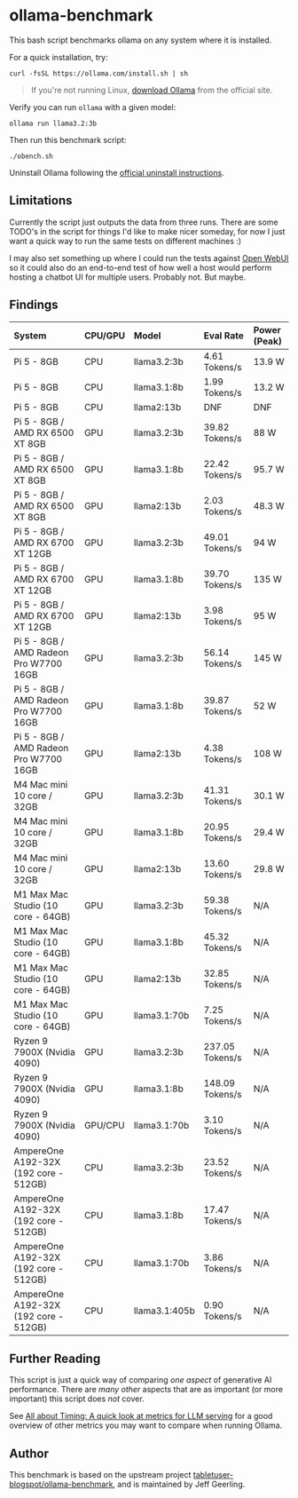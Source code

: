 # ollama-benchmark

This bash script benchmarks ollama on any system where it is installed.

For a quick installation, try:

```
curl -fsSL https://ollama.com/install.sh | sh
```

> If you're not running Linux, [download Ollama](https://ollama.com/download/mac) from the official site.

Verify you can run `ollama` with a given model:

```
ollama run llama3.2:3b
```

Then run this benchmark script:

```
./obench.sh
```

Uninstall Ollama following the [official uninstall instructions](https://github.com/ollama/ollama/blob/main/docs/linux.md#uninstall).

## Limitations

Currently the script just outputs the data from three runs. There are some TODO's in the script for things I'd like to make nicer someday, for now I just want a quick way to run the same tests on different machines :)

I may also set something up where I could run the tests against [Open WebUI](https://docs.openwebui.com) so it could also do an end-to-end test of how well a host would perform hosting a chatbot UI for multiple users. Probably not. But maybe.

## Findings

| System | CPU/GPU | Model | Eval Rate | Power (Peak) |
| :--- | :--- | :--- | :--- | :--- |
| Pi 5 - 8GB | CPU | llama3.2:3b | 4.61 Tokens/s | 13.9 W |
| Pi 5 - 8GB | CPU | llama3.1:8b | 1.99 Tokens/s | 13.2 W |
| Pi 5 - 8GB | CPU | llama2:13b | DNF | DNF |
| Pi 5 - 8GB / AMD RX 6500 XT 8GB | GPU | llama3.2:3b | 39.82 Tokens/s | 88 W |
| Pi 5 - 8GB / AMD RX 6500 XT 8GB | GPU | llama3.1:8b | 22.42 Tokens/s | 95.7 W |
| Pi 5 - 8GB / AMD RX 6500 XT 8GB | GPU | llama2:13b | 2.03 Tokens/s | 48.3 W |
| Pi 5 - 8GB / AMD RX 6700 XT 12GB | GPU | llama3.2:3b | 49.01 Tokens/s | 94 W |
| Pi 5 - 8GB / AMD RX 6700 XT 12GB | GPU | llama3.1:8b | 39.70 Tokens/s | 135 W |
| Pi 5 - 8GB / AMD RX 6700 XT 12GB | GPU | llama2:13b | 3.98 Tokens/s | 95 W |
| Pi 5 - 8GB / AMD Radeon Pro W7700 16GB | GPU | llama3.2:3b | 56.14 Tokens/s | 145 W |
| Pi 5 - 8GB / AMD Radeon Pro W7700 16GB | GPU | llama3.1:8b | 39.87 Tokens/s | 52 W |
| Pi 5 - 8GB / AMD Radeon Pro W7700 16GB | GPU | llama2:13b | 4.38 Tokens/s | 108 W |
| M4 Mac mini 10 core / 32GB | GPU | llama3.2:3b | 41.31 Tokens/s | 30.1 W |
| M4 Mac mini 10 core / 32GB | GPU | llama3.1:8b | 20.95 Tokens/s | 29.4 W |
| M4 Mac mini 10 core / 32GB | GPU | llama2:13b | 13.60 Tokens/s | 29.8 W |
| M1 Max Mac Studio (10 core - 64GB) | GPU | llama3.2:3b | 59.38 Tokens/s | N/A |
| M1 Max Mac Studio (10 core - 64GB) | GPU | llama3.1:8b | 45.32 Tokens/s | N/A |
| M1 Max Mac Studio (10 core - 64GB) | GPU | llama2:13b | 32.85 Tokens/s | N/A |
| M1 Max Mac Studio (10 core - 64GB) | GPU | llama3.1:70b | 7.25 Tokens/s | N/A |
| Ryzen 9 7900X (Nvidia 4090) | GPU | llama3.2:3b | 237.05 Tokens/s | N/A |
| Ryzen 9 7900X (Nvidia 4090) | GPU | llama3.1:8b | 148.09 Tokens/s | N/A |
| Ryzen 9 7900X (Nvidia 4090) | GPU/CPU | llama3.1:70b | 3.10 Tokens/s | N/A |
| AmpereOne A192-32X (192 core - 512GB) | CPU | llama3.2:3b | 23.52 Tokens/s | N/A |
| AmpereOne A192-32X (192 core - 512GB) | CPU | llama3.1:8b | 17.47 Tokens/s | N/A |
| AmpereOne A192-32X (192 core - 512GB) | CPU | llama3.1:70b | 3.86 Tokens/s | N/A |
| AmpereOne A192-32X (192 core - 512GB) | CPU | llama3.1:405b | 0.90 Tokens/s | N/A |

## Further Reading

This script is just a quick way of comparing _one aspect_ of generative AI performance. There are _many other_ aspects that are as important (or more important) this script does _not_ cover.

See [All about Timing: A quick look at metrics for LLM serving](https://isaac-chung.github.io/blog/llm-serving) for a good overview of other metrics you may want to compare when running Ollama.

## Author

This benchmark is based on the upstream project [tabletuser-blogspot/ollama-benchmark](https://github.com/tabletuser-blogspot/ollama-benchmark), and is maintained by Jeff Geerling.
